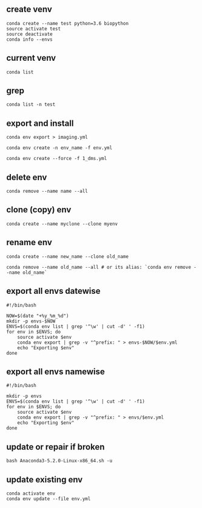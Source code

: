 ## create venv   

    conda create --name test python=3.6 biopython
    source activate test
    source deactivate
    conda info --envs

## current venv

    conda list 

## grep

    conda list -n test

## export and install

    conda env export > imaging.yml

    conda env create -n env_name -f env.yml

    conda env create --force -f 1_dms.yml

## delete env  

    conda remove --name name --all

## clone (copy) env

    conda create --name myclone --clone myenv

## rename env

    conda create --name new_name --clone old_name

    conda remove --name old_name --all # or its alias: `conda env remove --name old_name`

## export all envs datewise

    #!/bin/bash

    NOW=$(date "+%y_%m_%d")
    mkdir -p envs-$NOW
    ENVS=$(conda env list | grep '^\w' | cut -d' ' -f1)
    for env in $ENVS; do
        source activate $env
        conda env export | grep -v "^prefix: " > envs-$NOW/$env.yml
        echo "Exporting $env"
    done

## export all envs namewise

    #!/bin/bash

    mkdir -p envs
    ENVS=$(conda env list | grep '^\w' | cut -d' ' -f1)
    for env in $ENVS; do
        source activate $env
        conda env export | grep -v "^prefix: " > envs/$env.yml
        echo "Exporting $env"
    done

## update or repair if broken
    
    bash Anaconda3-5.2.0-Linux-x86_64.sh -u
    
## update existing env

    conda activate env
    conda env update --file env.yml
